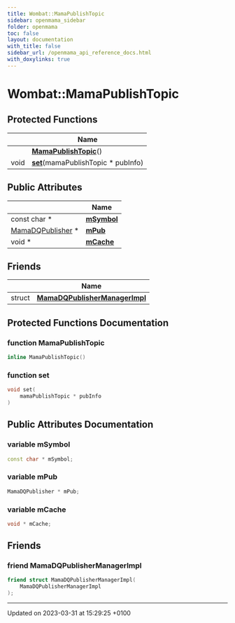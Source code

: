 ```yaml
---
title: Wombat::MamaPublishTopic
sidebar: openmama_sidebar
folder: openmama
toc: false
layout: documentation
with_title: false
sidebar_url: /openmama_api_reference_docs.html
with_doxylinks: true
---
```


# Wombat::MamaPublishTopic





## Protected Functions

|                | Name           |
| -------------- | -------------- |
| | **[MamaPublishTopic](classWombat_1_1MamaPublishTopic.html#function-mamapublishtopic)**() |
| void | **[set](classWombat_1_1MamaPublishTopic.html#function-set)**(mamaPublishTopic * pubInfo) |

## Public Attributes

|                | Name           |
| -------------- | -------------- |
| const char * | **[mSymbol](classWombat_1_1MamaPublishTopic.html#variable-msymbol)**  |
| [MamaDQPublisher](classWombat_1_1MamaDQPublisher.html) * | **[mPub](classWombat_1_1MamaPublishTopic.html#variable-mpub)**  |
| void * | **[mCache](classWombat_1_1MamaPublishTopic.html#variable-mcache)**  |

## Friends

|                | Name           |
| -------------- | -------------- |
| struct | **[MamaDQPublisherManagerImpl](classWombat_1_1MamaPublishTopic.html#friend-mamadqpublishermanagerimpl)**  |

## Protected Functions Documentation

### function MamaPublishTopic

```cpp
inline MamaPublishTopic()
```


### function set

```cpp
void set(
    mamaPublishTopic * pubInfo
)
```


## Public Attributes Documentation

### variable mSymbol

```cpp
const char * mSymbol;
```


### variable mPub

```cpp
MamaDQPublisher * mPub;
```


### variable mCache

```cpp
void * mCache;
```


## Friends

### friend MamaDQPublisherManagerImpl

```cpp
friend struct MamaDQPublisherManagerImpl(
    MamaDQPublisherManagerImpl 
);
```


-------------------------------

Updated on 2023-03-31 at 15:29:25 +0100